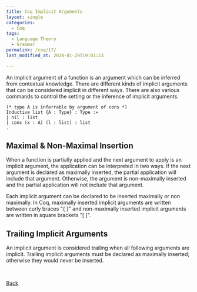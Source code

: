```yaml
---
title: Coq Implicit Arguments
layout: single
categories:
  - Coq
tags:
  - Language Theory
  - Grammar
permalink: /coq/17/
last_modified_at: 2024-01-29T19:01:23

---
```


An implicit argument of a function is an argument which can be inferred from contextual knowledge.
There are different kinds of implicit arguments that can be considered implicit in different ways.
There are also various commands to control the setting or the inference of implicit arguments.

```coq
(* type A is inferrable by argument of cons *)
Inductive list {A : Type} : Type :=
| nil : list
| cons (x : A) (l : list) : list
.
```

## Maximal & Non-Maximal Insertion

When a function is partially applied and the next argument to apply is an implicit argument, the application can be interpreted in two ways.
If the next argument is declared as maximally inserted,
the partial application will include that argument.
Otherwise, the argument is non-maximally inserted and the partial application will not include that argument.

Each implicit argument can be declared to be inserted maximally or non maximally.
In Coq, maximally inserted implicit arguments are written between curly braces "{ }" and non-maximally inserted implicit arguments are written in square brackets "[ ]".

## Trailing Implicit Arguments

An implicit argument is considered trailing when all following arguments are implicit.
Trailing implicit arguments must be declared as maximally inserted;
otherwise they would never be inserted.

<br>

[Back](/coq/)